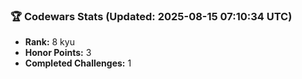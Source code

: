 ### 🏆 Codewars Stats (Updated: 2025-08-15 07:10:34 UTC)

- **Rank:** 8 kyu
- **Honor Points:** 3
- **Completed Challenges:** 1
